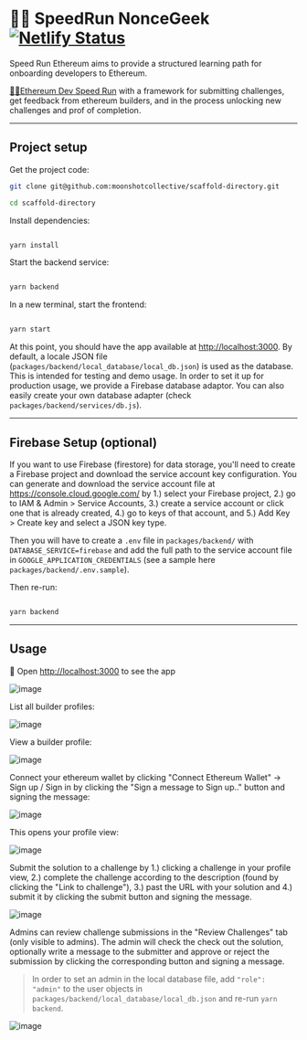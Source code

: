 # 🏃‍♀️ SpeedRun NonceGeek [![Netlify Status](https://api.netlify.com/api/v1/badges/f925ecf3-0b4b-4545-8412-7b860c76b7f1/deploy-status)](https://app.netlify.com/sites/wonderful-kirch-4ab41a/deploys)


Speed Run Ethereum aims to provide a structured learning path for onboarding developers to Ethereum.

[🏃‍♀️Ethereum Dev Speed Run](https://medium.com/@austin_48503/%EF%B8%8Fethereum-dev-speed-run-bd72bcba6a4c) with a framework for submitting challenges, get feedback from ethereum builders, and in the process unlocking new challenges and prof of completion.

---

## Project setup

Get the project code:

```bash
git clone git@github.com:moonshotcollective/scaffold-directory.git

cd scaffold-directory
```

Install dependencies:

```bash

yarn install

```

Start the backend service:

```bash

yarn backend

```

In a new terminal, start the frontend:

```bash

yarn start

```

At this point, you should have the app available at <http://localhost:3000>. By default, a locale JSON file (`packages/backend/local_database/local_db.json`) is used as the database. This is intended for testing and demo usage. In order to set it up for production usage, we provide a Firebase database adaptor. You can also easily create your own database adapter (check `packages/backend/services/db.js`).

---

## Firebase Setup (optional)

If you want to use Firebase (firestore) for data storage, you'll need to create a Firebase project and download the service account key configuration. You can generate and download the service account file at <https://console.cloud.google.com/> by 1.) select your Firebase project, 2.) go to IAM & Admin > Service Accounts, 3.) create a service account or click one that is already created, 4.) go to keys of that account, and 5.) Add Key > Create key and select a JSON key type.

Then you will have to create a `.env` file in `packages/backend/` with `DATABASE_SERVICE=firebase` and add the full path to the service account file in `GOOGLE_APPLICATION_CREDENTIALS` (see a sample here `packages/backend/.env.sample`).

Then re-run:

```bash

yarn backend

```

---

## Usage

📱 Open <http://localhost:3000> to see the app

![image](https://user-images.githubusercontent.com/2156509/135258832-61bcc08f-68be-4cb8-9493-15a4e0e6be98.png)

List all builder profiles:

![image](https://user-images.githubusercontent.com/2156509/135259080-d01fb534-b5b5-4604-8feb-5f8263074af6.png)

View a builder profile:

![image](https://user-images.githubusercontent.com/2156509/135259288-8591d335-47a3-4216-b4bc-2ec47df132f5.png)

Connect your ethereum wallet by clicking "Connect Ethereum Wallet" -> Sign up / Sign in by clicking the "Sign a message to Sign up.." button and signing the message:

![image](https://user-images.githubusercontent.com/2156509/135259597-71b21540-4982-482d-ba9f-0abf2f379dc4.png)

This opens your profile view:

![image](https://user-images.githubusercontent.com/2156509/135261902-abb2e4d8-0d34-49a5-aaa1-52d9010ea3f3.png)

Submit the solution to a challenge by 1.) clicking a challenge in your profile view, 2.) complete the challenge according to the description (found by clicking the "Link to challenge"), 3.) past the URL with your solution and 4.) submit it by clicking the submit button and signing the message.

![image](https://user-images.githubusercontent.com/2156509/135262069-7e00ad55-effe-4409-8378-5ec0afee25ff.png)

Admins can review challenge submissions in the "Review Challenges" tab (only visible to admins). The admin will check the check out the solution, optionally write a message to the submitter and approve or reject the submission by clicking the corresponding button and signing a message.
>In order to set an admin in the local database file, add `"role": "admin"` to the user objects in `packages/backend/local_database/local_db.json` and re-run `yarn backend`.

![image](https://user-images.githubusercontent.com/2156509/135267093-4be16c3c-ddfb-4877-8329-cc78b82dcfae.png)
